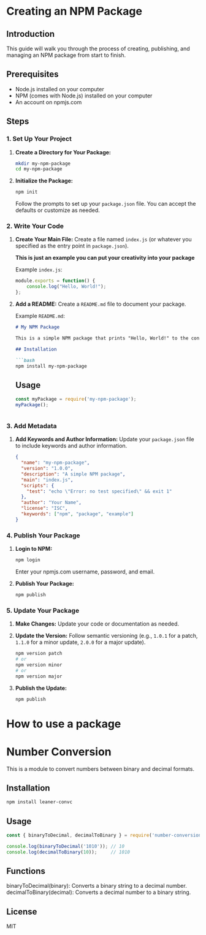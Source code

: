 # Creating an NPM Package

## Introduction

This guide will walk you through the process of creating, publishing, and managing an NPM package from start to finish.

## Prerequisites

- Node.js installed on your computer
- NPM (comes with Node.js) installed on your computer
- An account on npmjs.com

## Steps

### 1. Set Up Your Project

1. **Create a Directory for Your Package:**
   ```bash
   mkdir my-npm-package
   cd my-npm-package
   ```

2. **Initialize the Package:**
   ```bash
   npm init
   ```
   Follow the prompts to set up your `package.json` file. You can accept the defaults or customize as needed.

### 2. Write Your Code

1. **Create Your Main File:**
   Create a file named `index.js` (or whatever you specified as the entry point in `package.json`).

   **This is just an example you can put your creativity into your package**
   
   Example `index.js`:
   ```javascript
   module.exports = function() {
       console.log("Hello, World!");
   };
   ```

1. **Add a README:**
   Create a `README.md` file to document your package.

   Example `README.md`:
   ```markdown
   # My NPM Package

   This is a simple NPM package that prints "Hello, World!" to the console.

   ## Installation

   ```bash
   npm install my-npm-package
   ```

   ## Usage

   ```javascript
   const myPackage = require('my-npm-package');
   myPackage();
   ```
   ```

### 3. Add Metadata

1. **Add Keywords and Author Information:**
   Update your `package.json` file to include keywords and author information.
   ```json
   {
     "name": "my-npm-package",
     "version": "1.0.0",
     "description": "A simple NPM package",
     "main": "index.js",
     "scripts": {
       "test": "echo \"Error: no test specified\" && exit 1"
     },
     "author": "Your Name",
     "license": "ISC",
     "keywords": ["npm", "package", "example"]
   }
   ```

### 4. Publish Your Package

1. **Login to NPM:**
   ```bash
   npm login
   ```
   Enter your npmjs.com username, password, and email.

2. **Publish Your Package:**
   ```bash
   npm publish
   ```

### 5. Update Your Package

1. **Make Changes:**
   Update your code or documentation as needed.

2. **Update the Version:**
   Follow semantic versioning (e.g., `1.0.1` for a patch, `1.1.0` for a minor update, `2.0.0` for a major update).
   ```bash
   npm version patch
   # or
   npm version minor
   # or
   npm version major
   ```

3. **Publish the Update:**
   ```bash
   npm publish
   ```

# How to use a package

# Number Conversion

This is a module to convert numbers between binary and decimal formats.

## Installation

```sh
npm install leaner-convc
```
## Usage

``` js
const { binaryToDecimal, decimalToBinary } = require('number-conversion');

console.log(binaryToDecimal('1010')); // 10
console.log(decimalToBinary(10));     // 1010
```

## Functions

binaryToDecimal(binary): Converts a binary string to a decimal number.
decimalToBinary(decimal): Converts a decimal number to a binary string.


## License
MIT

